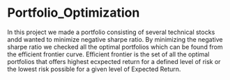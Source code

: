 # Portfolio_Optimization

In this project we made a portfolio consisting of several technical stocks andd wanted to minimize negative sharpe ratio. 
By minimizing the negative sharpe ratio we checked all the optimal portfolios which can be found from the efficient frontier curve.
Efficient frontier is the set of all the optimal portfolios that offers highest ecxpected return for a defined level of risk or the lowest risk possible for a given level of Expected Return.
